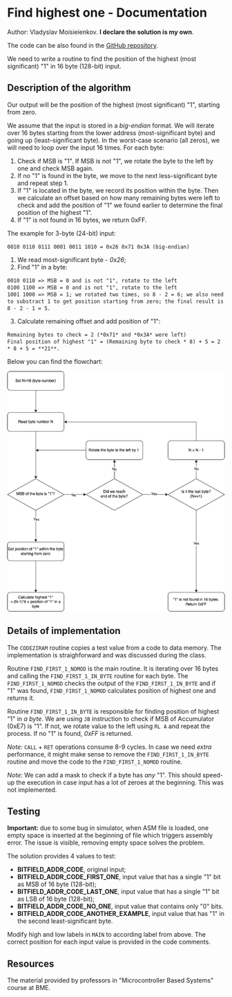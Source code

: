 # Find highest one - Documentation

Author: Vladyslav Moisieienkov. **I declare the solution is my own**.

The code can be also found in the [GitHub repository](https://github.com/VMois/micronto/tree/main/8051/find_highest_one).

We need to write a routine to find the position of the highest (most significant) "1" in 16 byte (128-bit) input.

## Description of the algorithm

Our output will be the position of the highest (most significant) "1", starting from zero.

We assume that the input is stored in a *big-endian* format. We will iterate over 16 bytes starting from the lower address (most-significant byte) and going up (least-significant byte). In the worst-case scenario (all zeros), we will need to loop over the input 16 times. For each byte:

1. Check if MSB is "1". If MSB is not "1", we rotate the byte to the left by one and check MSB again.
2. If no "1" is found in the byte, we move to the next less-significant byte and repeat step 1.
3. If "1" is located in the byte, we record its position within the byte. Then we calculate an offset based on how many remaining bytes were left to check and add the position of "1" we found earlier to determine the final position of the highest "1". 
4. If "1" is not found in 16 bytes, we return 0xFF.

The example for 3-byte (24-bit) input:

```
0010 0110 0111 0001 0011 1010 = 0x26 0x71 0x3A (big-endian)
```

1. We read most-significant byte - *0x26*;
2. Find "1" in a byte:

```
0010 0110 => MSB = 0 and is not "1", rotate to the left
0100 1100 => MSB = 0 and is not "1", rotate to the left
1001 1000 => MSB = 1; we rotated two times, so 8 - 2 = 6; we also need to substract 1 to get position starting from zero; the final result is 8 - 2 - 1 = 5.
```
3. Calculate remaining offset and add position of "1":

```
Remaining bytes to check = 2 (*0x71* and *0x3A* were left)
Final position of highest "1" = (Remaining byte to check * 8) + 5 = 2 * 8 + 5 = **21**.
```

Below you can find the flowchart:

![Flowchart of the algorithm](flowchart.png)

## Details of implementation

The `CODE2IRAM` routine copies a test value from a code to data memory. The implementation is straighforward and was discussed during the class.

Routine `FIND_FIRST_1_NOMOD` is the main routine. It is iterating over 16 bytes and calling the `FIND_FIRST_1_IN_BYTE` routine for each byte. The `FIND_FIRST_1_NOMOD` checks the output of the `FIND_FIRST_1_IN_BYTE` and if "1" was found, `FIND_FIRST_1_NOMOD` calculates position of highest one and returns it.

Routine `FIND_FIRST_1_IN_BYTE` is responsible for finding position of highest "1" in *a byte*. We are using `JB` instruction to check if MSB of Accumulator (0xE7) is "1". If not, we rotate value to the left using `RL A` and repeat the process. If no "1" is found, *0xFF* is returned.

*Note:* `CALL` + `RET` operations consume 8-9 cycles. In case we need *extra* performance, it might make sense to remove the `FIND_FIRST_1_IN_BYTE` routine and move the code to the `FIND_FIRST_1_NOMOD` routine.

*Note:* We can add a mask to check if a byte has *any* "1". This should speed-up the execution in case input has a lot of zeroes at the beginning. This was not implemented.

## Testing

**Important:** due to some bug in simulator, when ASM file is loaded, one empty space is inserted at the beginning of file which triggers assembly error. The issue is visible, removing empty space solves the problem.

The solution provides 4 values to test:

- **BITFIELD_ADDR_CODE**, original input;
- **BITFIELD_ADDR_CODE_FIRST_ONE**, input value that has a single "1" bit as MSB of 16 byte (128-bit);
- **BITFIELD_ADDR_CODE_LAST_ONE**, input value that has a single "1" bit as LSB of 16 byte (128-bit);
- **BITFIELD_ADDR_CODE_NO_ONE**, input value that contains only "0" bits.
- **BITFIELD_ADDR_CODE_ANOTHER_EXAMPLE**, input value that has "1" in the second least-significant byte.

Modify high and low labels in `MAIN` to according label from above. The correct position for each input value is provided in the code comments.

## Resources

The material provided by professors in "Microcontroller Based Systems" course at BME.

